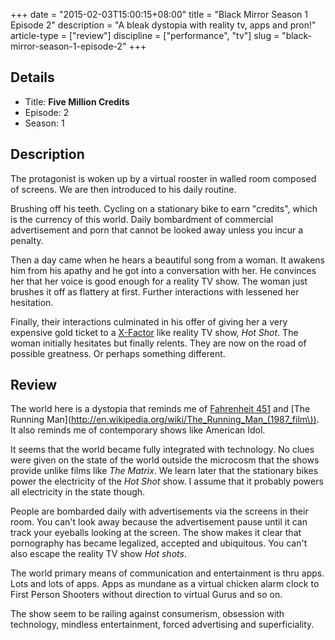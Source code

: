 +++
date = "2015-02-03T15:00:15+08:00"
title = "Black Mirror Season 1 Episode 2"
description = "A bleak dystopia with reality tv, apps and pron!"
article-type = ["review"]
discipline = ["performance", "tv"]
slug = "black-mirror-season-1-episode-2"
+++

## Details

+ Title: **Five Million Credits**
+ Episode: 2
+ Season: 1

## Description

The protagonist is woken up by a virtual rooster in walled room composed of screens. We are then introduced to his daily routine.

Brushing off his teeth. Cycling on a stationary bike to earn "credits", which is the currency of this world. Daily bombardment of commercial advertisement and porn that cannot be looked away unless you incur a penalty.

Then a day came when he hears a beautiful song from a woman. It awakens him from his apathy and he got into a conversation with her. He convinces her that her voice is good enough for a reality TV show. The woman just brushes it off as flattery at first. Further interactions with lessened her hesitation.

Finally, their interactions culminated in his offer of giving her a very expensive gold ticket to a [X-Factor](http://en.wikipedia.org/wiki/The_X_Factor) like reality TV show, *Hot Shot*. The woman initially hesitates but finally relents. They are now on the road of possible greatness. Or perhaps something different.

## Review

The world here is a dystopia that reminds me of [Fahrenheit 451](https://en.wikipedia.org/wiki/Fahrenheit_451) and [The Running Man](http://en.wikipedia.org/wiki/The_Running_Man_(1987_film\)). It also reminds me of contemporary shows like American Idol.

It seems that the world became fully integrated with technology. No clues were given on the state of the world outside the microcosm that the shows provide unlike films like *The Matrix*. We learn later that the stationary bikes power the electricity of the *Hot Shot* show. I assume that it probably powers all electricity in the state though. 

People are bombarded daily with advertisements via the screens in their room. You can't look away because the advertisement pause until it can track your eyeballs looking at the screen. The show makes it clear that pornography has became legalized, accepted and ubiquitous. You can't also escape the reality TV show *Hot shots*.

The world primary means of communication and entertainment is thru apps. Lots and lots of apps. Apps as mundane as a virtual chicken alarm clock to First Person Shooters without direction to virtual Gurus and so on. 

The show seem to be railing against consumerism, obsession with technology, mindless entertainment, forced advertising and superficiality.
